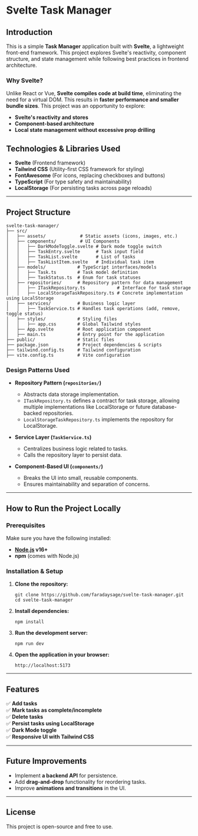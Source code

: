 # Svelte Task Manager

## Introduction

This is a simple **Task Manager** application built with **Svelte**, a lightweight front-end framework. This project explores Svelte's reactivity, component structure, and state management while following best practices in frontend architecture.

### Why Svelte?
Unlike React or Vue, **Svelte compiles code at build time**, eliminating the need for a virtual DOM. This results in **faster performance and smaller bundle sizes**. This project was an opportunity to explore:
- **Svelte's reactivity and stores**
- **Component-based architecture**
- **Local state management without excessive prop drilling**

## Technologies & Libraries Used

- **Svelte** (Frontend framework)
- **Tailwind CSS** (Utility-first CSS framework for styling)
- **FontAwesome** (For icons, replacing checkboxes and buttons)
- **TypeScript** (For type safety and maintainability)
- **LocalStorage** (For persisting tasks across page reloads)

---

## Project Structure

```
svelte-task-manager/
├── src/
│   ├── assets/             # Static assets (icons, images, etc.)
│   ├── components/         # UI Components
│   │   ├── DarkModeToggle.svelte # Dark mode toggle switch
│   │   ├── TaskEntry.svelte      # Task input field
│   │   ├── TaskList.svelte       # List of tasks
│   │   ├── TaskListItem.svelte   # Individual task item
│   ├── models/            # TypeScript interfaces/models
│   │   ├── Task.ts        # Task model definition
│   │   ├── TaskStatus.ts  # Enum for task statuses
│   ├── repositories/      # Repository pattern for data management
│   │   ├── ITaskRepository.ts            # Interface for task storage
│   │   ├── LocalStorageTaskRepository.ts # Concrete implementation using LocalStorage
│   ├── services/          # Business logic layer
│   │   ├── TaskService.ts # Handles task operations (add, remove, toggle status)
│   ├── styles/            # Styling files
│   │   ├── app.css        # Global Tailwind styles
│   ├── App.svelte         # Root application component
│   ├── main.ts            # Entry point for the application
├── public/                # Static files
├── package.json           # Project dependencies & scripts
├── tailwind.config.ts     # Tailwind configuration
├── vite.config.ts         # Vite configuration
```

### **Design Patterns Used**
- **Repository Pattern (`repositories/`)**  
  - Abstracts data storage implementation.
  - `ITaskRepository.ts` defines a contract for task storage, allowing multiple implementations like LocalStorage or future database-backed repositories.
  - `LocalStorageTaskRepository.ts` implements the repository for LocalStorage.

- **Service Layer (`TaskService.ts`)**  
  - Centralizes business logic related to tasks.
  - Calls the repository layer to persist data.

- **Component-Based UI (`components/`)**  
  - Breaks the UI into small, reusable components.
  - Ensures maintainability and separation of concerns.

---

## How to Run the Project Locally

### **Prerequisites**
Make sure you have the following installed:
- **[Node.js](https://nodejs.org/) v16+**
- **npm** (comes with Node.js)

### **Installation & Setup**
1. **Clone the repository:**
   ```
   git clone https://github.com/faradaysage/svelte-task-manager.git
   cd svelte-task-manager
   ```

2. **Install dependencies:**
   ```
   npm install
   ```

3. **Run the development server:**
   ```
   npm run dev
   ```

4. **Open the application in your browser:**
   ```
   http://localhost:5173
   ```

---

## Features
✅ **Add tasks**  
✅ **Mark tasks as complete/incomplete**  
✅ **Delete tasks**  
✅ **Persist tasks using LocalStorage**  
✅ **Dark Mode toggle**  
✅ **Responsive UI with Tailwind CSS**  

---

## Future Improvements
- Implement **a backend API** for persistence.
- Add **drag-and-drop** functionality for reordering tasks.
- Improve **animations and transitions** in the UI.

---

## License
This project is open-source and free to use.


